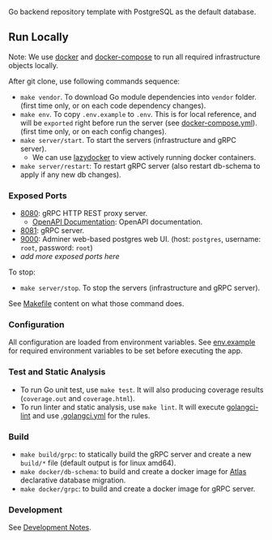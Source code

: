 Go backend repository template with PostgreSQL as the default database.

## Run Locally

Note: We use [docker](https://github.com/docker/cli) and [docker-compose](https://github.com/docker/compose) to run all required infrastructure objects locally.

After git clone, use following commands sequence:

- `make vendor`. To download Go module dependencies into `vendor` folder. (first time only, or on each code dependency changes).
- `make env`. To copy `.env.example` to `.env`. 
  This is for local reference, and will be `exported` right before run the server (see [docker-compose.yml](./docker-compose.yml)). (first time only, or on each config changes).
- `make server/start`. To start the servers (infrastructure and gRPC server).
  - We can use [lazydocker](https://github.com/jesseduffield/lazydocker) to view actively running docker containers.
- `make server/restart`: To restart gRPC server (also restart db-schema to apply if any new db changes).

### Exposed Ports

- [8080](http://0.0.0.0:8080): gRPC HTTP REST proxy server.
  - [OpenAPI Documentation](http://0.0.0.0:8080/openapi-ui/index.html): OpenAPI documentation.
- [8081](http://0.0.0.0:8081): gRPC server.
- [9000](http://0.0.0.0:9000): Adminer web-based postgres web UI. (host: `postgres`, username: `root`, password: `root`)
- _add more exposed ports here_

To stop:

- `make server/stop`. To stop the servers (infrastructure and gRPC server).

See [Makefile](./Makefile) content on what those command does.

### Configuration

All configuration are loaded from environment variables. 
See [env.example](./.env.example) for required environment variables to be set before executing the app.

### Test and Static Analysis

- To run Go unit test, use `make test`. It will also producing coverage results (`coverage.out` and `coverage.html`).
- To run linter and static analysis, use `make lint`.
  It will execute [golangci-lint](https://github.com/golangci/golangci-lint) and use [.golangci.yml](./.golangci.yml) for the rules.

### Build

- `make build/grpc`: to statically build the gRPC server and create a new `build/*` file (default output is for linux amd64).
- `make docker/db-schema`: to build and create a docker image for [Atlas](https://atlasgo.io/) declarative database migration.
- `make docker/grpc`: to build and create a docker image for gRPC server.

### Development

See [Development Notes](./DEVELOPMENT.md).

